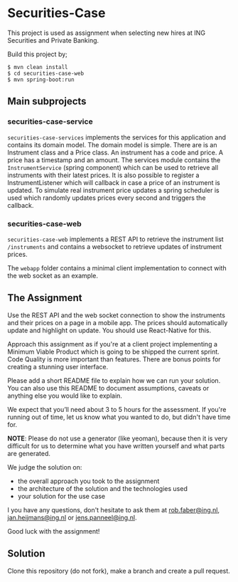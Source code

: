 # Securities-Case

This project is used as assignment when selecting new hires at ING Securities and Private Banking.

Build this project by;

    $ mvn clean install
	$ cd securities-case-web
	$ mvn spring-boot:run

## Main subprojects

### securities-case-service

`securities-case-services` implements the services for this application and contains its domain model.
The domain model is simple. There are is an Instrument class and a Price class. An instrument has a code and price.
A price has a timestamp and an amount. The services module contains the `InstrumentService` (spring component) which can be used to retrieve all instruments with their latest prices. It is also possible to register a InstrumentListener which will callback in case a price of an instrument is updated.
To simulate real instrument price updates a spring scheduler is used which randomly updates prices every second and triggers the callback.


### securities-case-web

`securities-case-web` implements a REST API to retrieve the instrument list `/instruments` and contains a websocket to retrieve updates of instrument prices.

The `webapp` folder contains a minimal client implementation to connect with the web socket as an example.

## The Assignment

Use the REST API and the web socket connection to show the instruments and their prices on a page in a mobile app.
The prices should automatically update and highlight on update.
You should use React-Native for this.

Approach this assignment as if you're at a client project implementing a Minimum Viable Product which is going to be shipped the current sprint.
Code Quality is more important than features. There are bonus points for creating a stunning user interface.

Please add a short README file to explain how we can run your solution.
You can also use this README to document assumptions, caveats or anything else you would like to explain.

We expect that you’ll need about 3 to 5 hours for the assessment.
If you're running out of time, let us know what you wanted to do, but didn't have time for.

**NOTE**: Please do not use a generator (like yeoman),
because then it is very difficult for us to determine what you have written yourself and what parts are generated.

We judge the solution on:

- the overall approach you took to the assignment
- the architecture of the solution and the technologies used
- your solution for the use case

I you have any questions, don't hesitate to ask them at rob.faber@ing.nl, jan.heijmans@ing.nl or jens.panneel@ing.nl.

Good luck with the assignment!

## Solution

Clone this repository (do not fork), make a branch and create a pull request.
